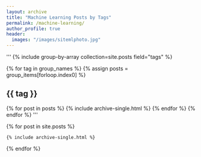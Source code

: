 ```yaml
---
layout: archive
title: "Machine Learning Posts by Tags"
permalink: /machine-learning/
author_profile: true
header: 
  images: "/images/sitemlphoto.jpg"
---
```



'''
{% include group-by-array collection=site.posts field="tags" %}

{% for tag in group_names %}
  {% assign posts = group_items[forloop.index0] %}
  <h2 id="{{ tag | slugify }}" class="archive__subtitle">{{ tag }}</h2>
  {% for post in posts %}
    {% include archive-single.html %}
  {% endfor %}
{% endfor %} '''

{% for post in site.posts %}

    {% include archive-single.html %}

{% endfor %}
